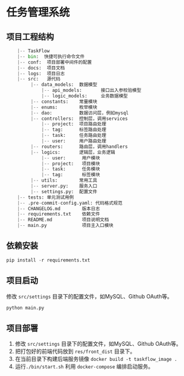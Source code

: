 # 任务管理系统

## 项目工程结构

```python
    |-- TaskFlow
    |-- bin:  快捷可执行命令文件
    |-- conf:  项目部署中间件的配置
    |-- docs:  项目文档
    |-- logs:  项目日志
    |-- src:   源代码
         |-- data_models:  数据模型
             |-- api_models:       接口出入参校验模型
             |-- logic_models:     业务数据模型
         |-- constants:    常量模块
         |-- enums:        枚举模块
         |-- dao:          数据访问层，例如mysql
         |-- controllers:  控制层，调用services 
             |-- project:  项目路由处理
             |-- tag:      标签路由处理 
             |-- task:     任务路由处理
             |-- user:     用户路由处理
         |-- routers:      路由层，调用handlers
         |-- logics:       逻辑层，业务逻辑
             |-- user:      用户模块 
             |-- project:   项目模块
             |-- task:      任务模块
             |-- tag:       标签模块
         |-- utils:        常用工具
         |-- server.py:    服务入口
         |-- settings.py:  配置文件
    |-- tests: 单元测试用例
    |-- .pre-commit-config.yaml: 代码格式规范
    |-- CHANGELOG.md        版本日志
    |-- requirements.txt    依赖文件
    |-- README.md           项目说明文档
    |-- main.py             项目主入口模块
```

## 依赖安装
```python
pip install -r requirements.txt
```

## 项目启动
修改 `src/settings` 目录下的配置文件，如MySQL、Github OAuth等。
```python
python main.py
```

## 项目部署
1. 修改 `src/settings` 目录下的配置文件，如MySQL、Github OAuth等。
2. 把打包好的前端代码放到 `res/front_dist` 目录下。
3. 在当前目录下构建后端服务镜像 `docker build -t taskflow_image .`
4. 运行`./bin/start.sh` 利用 `docker-compose` 编排启动服务。